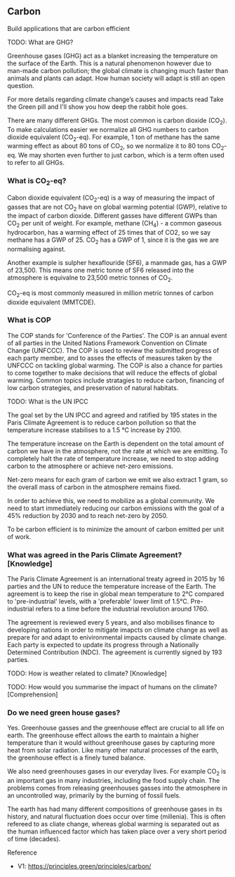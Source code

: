 ## Carbon

Build applications that are carbon efficient

TODO: What are GHG?

Greenhouse gases (GHG) act as a blanket increasing the temperature on the surface of the Earth. This is a natural phenomenon however due to man-made carbon pollution; the global climate is changing much faster than animals and plants can adapt. How human society will adapt is still an open question.

For more details regarding climate change’s causes and impacts read Take the Green pill and I'll show you how deep the rabbit hole goes.

There are many different GHGs. The most common is carbon dioxide (CO<sub>2</sub>). To make calculations easier we normalize all GHG numbers to carbon dioxide equivalent (CO<sub>2</sub>-eq). For example, 1 ton of methane has the same warming effect as about 80 tons of CO<sub>2</sub>, so we normalize it to 80 tons CO<sub>2</sub>-eq. We may shorten even further to just carbon, which is a term often used to refer to all GHGs.

### What is CO<sub>2</sub>-eq?

Cabon dioxide equivalent (CO<sub>2</sub>-eq) is a way of measuring the impact of gasses that are not CO<sub>2</sub> have on global warming potential (GWP), relative to the impact of carbon dioxide. Different gasses have different GWPs than CO<sub>2</sub> per unit of weight. For example, methane (CH<sub>4</sub>) - a common gaseous hydrocarbon, has a warming effect of 25 times that of CO2, so we say methane has a GWP of 25. CO<sub>2</sub> has a GWP of 1, since it is the gas we are normalising against.

Another example is sulpher hexaflouride (SF6), a manmade gas, has a GWP of 23,500. This means one metric tonne of SF6 released into the atmosphere is equivalne to 23,500 metric tonnes of CO<sub>2</sub>.

CO<sub>2</sub>-eq is most commonly measured in million metric tonnes of carbon dioxide equivalent (MMTCDE).

### What is COP

The COP stands for 'Conference of the Parties'. The COP is an annual event of all parties in the United Nations Framework Convention on Climate Change (UNFCCC). The COP is used to review the submitted progress of each party member, and to asses the effects of measures taken by the UNFCCC on tackling global warming. The COP is also a chance for parties to come together to make decisions that will reduce the effects of global warming. Common topics include stratagies to reduce carbon, financing of low carbon strategies, and preservation of natural habitats.

TODO: What is the UN IPCC

The goal set by the UN IPCC and agreed and ratified by 195 states in the Paris Climate Agreement is to reduce carbon pollution so that the temperature increase stabilises to a 1.5 °C increase by 2100.

The temperature increase on the Earth is dependent on the total amount of carbon we have in the atmosphere, not the rate at which we are emitting. To completely halt the rate of temperature increase, we need to stop adding carbon to the atmosphere or achieve net-zero emissions.

Net-zero means for each gram of carbon we emit we also extract 1 gram, so the overall mass of carbon in the atmosphere remains fixed.

In order to achieve this, we need to mobilize as a global community. We need to start immediately reducing our carbon emissions with the goal of a 45% reduction by 2030 and to reach net-zero by 2050.

To be carbon efficient is to minimize the amount of carbon emitted per unit of work.

### What was agreed in the Paris Climate Agreement? [Knowledge]

The Paris Climate Agreement is an international treaty agreed in 2015 by 16 parties and the UN to reduce the temperature increase of the Earth. The agreement is to keep the rise in global mean temperature to 2°C compared to 'pre-industrial' levels, with a 'preferable' lower limit of 1.5°C. Pre-industrial refers to a time before the industrial revolution around 1760.

The agreement is reviewed every 5 years, and also mobilises finance to developing nations in order to mitigate imapcts on climate change as well as prepare for and adapt to enivironmental impacts caused by climate change. Each party is expected to update its progress through a Nationally Determined Contribution (NDC). The agreement is currently signed by 193 parties.

TODO: How is weather related to climate? [Knowledge]

TODO: How would you summarise the impact of humans on the climate? [Comprehension]

### Do we need green house gases?

Yes. Greenhouse gasses and the greenhouse effect are crucial to all life on earth. The greenhouse effect allows the earth to maintain a higher temperature than it would without greenhouse gases by capturing more heat from solar radiation. Like many other natural processes of the earth, the greenhouse effect is a finely tuned balance.

We also need greenhouses gases in our everyday lives. For example CO<sub>2</sub> is an important gas in many industries, including the food supply chain. The problems comes from releasing greenhouses gasses into the atmosphere in an uncontrolled way, primarily by the burning of fossil fuels.

The earth has had many different compositions of greenhouse gases in its history, and natural fluctuation does occur over time (millenia). This is often refereed to as cliate change, whereas global warming is separated out as the human influenced factor which has taken place over a very short period of time (decades).

Reference

- V1: https://principles.green/principles/carbon/
